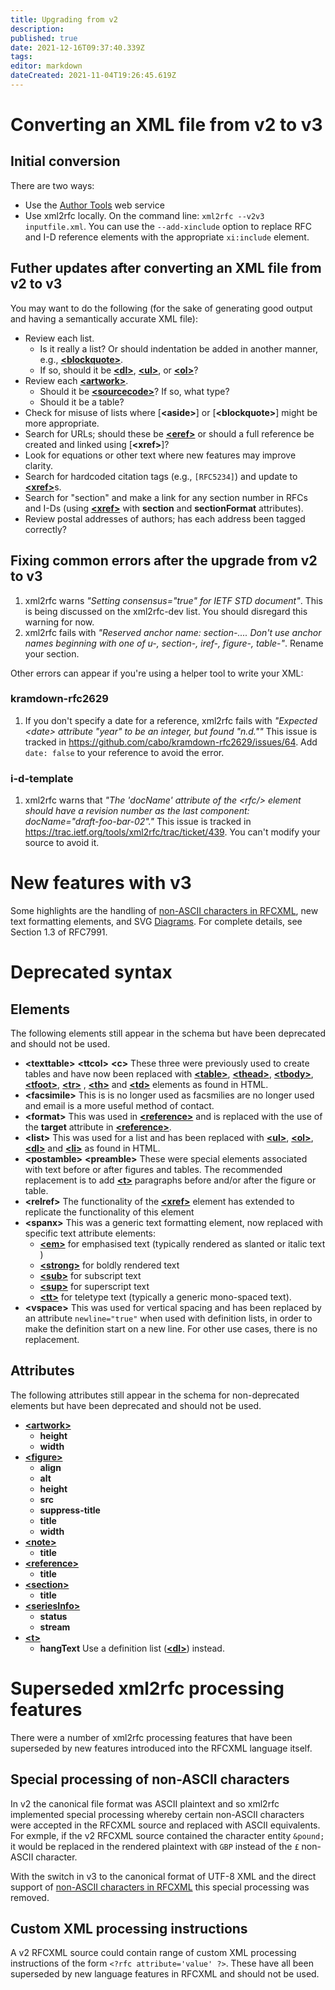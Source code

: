 ```yaml
---
title: Upgrading from v2
description: 
published: true
date: 2021-12-16T09:37:40.339Z
tags: 
editor: markdown
dateCreated: 2021-11-04T19:26:45.619Z
---
```


# Converting an XML file from v2 to v3
## Initial conversion
There are two ways:
* Use the [Author Tools](hhtps://author-tools.ietf.org) web service
* Use xml2rfc locally.  On the command line: `xml2rfc --v2v3 inputfile.xml`. You can use the `--add-xinclude` option to replace RFC and I-D reference elements with the appropriate `xi:include` element.

## Futher updates after converting an XML file from v2 to v3
You may want to do the following (for the sake of generating good output and having a semantically accurate XML file):

* Review each list.
  * Is it really a list? Or should indentation be added in another manner, e.g., [**\<blockquote\>**](/rfcxml-vocabulary#blockquote).
  * If so, should it be [**\<dl\>**](/rfcxml-vocabulary#dl), [**\<ul\>**](/rfcxml-vocabulary#ul), or [**\<ol\>**](/rfcxml-vocabulary#ol)?
* Review each [**\<artwork\>**](/rfcxml-vocabulary#artwork).
  * Should it be [**\<sourcecode\>**](/rfcxml-vocabulary#sourcecode)? If so, what type?
  * Should it be a table?
* Check for misuse of lists where [**\<aside\>**] or [**\<blockquote\>**] might be more appropriate.
* Search for URLs; should these be [**\<eref\>**](/rfcxml-vocabulary#eref) or should a full reference be created and linked using [**\<xref\>**]?
* Look for equations or other text where new features may improve clarity.
* Search for hardcoded citation tags (e.g., `[RFC5234]`) and update to [**\<xref\>**](/rfcxml-vocabulary#xref)s.
* Search for "section" and make a link for any section number in RFCs and I-Ds (using [**\<xref\>**](/rfcxml-vocabulary#xref) with **section** and **sectionFormat** attributes).
* Review postal addresses of authors; has each address been tagged correctly?

## Fixing common errors after the upgrade from v2 to v3

1. xml2rfc warns *"Setting consensus="true" for IETF STD document"*.
This is being discussed on the xml2rfc-dev list. You should disregard this warning for now.
2. xml2rfc fails with *"Reserved anchor name: section-.... Don't use anchor names beginning with one of u-, section-, iref-, figure-, table-"*.
Rename your section.

Other errors can appear if you're using a helper tool to write your XML:

### kramdown-rfc2629

1. If you don't specify a date for a reference, xml2rfc fails with *"Expected \<date\> attribute "year" to be an integer, but found "n.d.""*
This issue is tracked in https://github.com/cabo/kramdown-rfc2629/issues/64. Add `date: false` to your reference to avoid the error.

### i-d-template
1. xml2rfc warns that *"The 'docName' attribute of the \<rfc/\> element should have a revision number as the last component: docName="draft-foo-bar-02"."*
This issue is tracked in https://trac.ietf.org/tools/xml2rfc/trac/ticket/439. You can't modify your source to avoid it.

# New features with v3
Some highlights are the handling of [non-ASCII characters in RFCXML](/non-ascii-characters-in-rfcxml), new text formatting elements, and SVG [Diagrams](/diagrams). For complete details, see Section 1.3 of RFC7991.

# Deprecated syntax
## Elements
The following elements still appear in the schema but have been deprecated and should not be used. 

* **\<texttable\>** **\<ttcol\>** **\<c\>**
These three were previously used to create tables and have now been replaced with [**\<table\>**](/rfcxml-vocabulary#table), [**\<thead\>**](/rfcxml-vocabulary#thead), [**\<tbody\>**](/rfcxml-vocabulary#tbody), [**\<tfoot\>**](/rfcxml-vocabulary#tfoot), [**\<tr\>**](/rfcxml-vocabulary#tr) , [**\<th\>**](/rfcxml-vocabulary#th) and [**\<td\>**](/rfcxml-vocabulary#td) elements as found in HTML.
* **\<facsimile\>**
This is is no longer used as facsmilies are no longer used and email is a more useful method of contact.
* **\<format\>**
This was used in [**\<reference\>**](/rfcxml-vocabulary#reference) and is replaced with the use of the **target** attribute in [**\<reference\>**](/rfcxml-vocabulary#reference).
* **\<list\>**
This was used for a list and has been replaced with [**\<ul\>**](/rfcxml-vocabulary#ul), [**\<ol\>**](/rfcxml-vocabulary#ol), [**\<dl\>**](/rfcxml-vocabulary#dl) and [**\<li\>**](/rfcxml-vocabulary#li) as found in HTML.
* **\<postamble\>** **\<preamble\>**
These were special elements associated with text before or after figures and tables. The recommended replacement is to add [**\<t\>**](/rfcxml-vocabulary#t) paragraphs before and/or after the figure or table.
* **\<relref\>**
The functionality of the [**\<xref\>**](/rfcxml-vocabulary#xref) element has extended to replicate the functionality of this element
* **\<spanx\>**
This was a generic text formatting element, now replaced with specific text attribute elements:
  * [**\<em\>**](/rfcxml-vocabulary#em) for emphasised text (typically rendered as slanted or italic text )
  * [**\<strong\>**](/rfcxml-vocabulary#strong) for boldly rendered text
  * [**\<sub\>**](/rfcxml-vocabulary#sub) for subscript text
  * [**\<sup\>**](/rfcxml-vocabulary#sup) for superscript text
  * [**\<tt\>**](/rfcxml-vocabulary#tt) for teletype text (typically a generic mono-spaced text).
* **\<vspace\>**
This was used for vertical spacing and has been replaced by an attribute `newline="true"` when used with definition lists, in order to make the definition start on a new line. For other use cases, there is no replacement.

## Attributes
The following attributes still appear in the schema for non-deprecated elements but have been deprecated and should not be used.

* [**\<artwork\>**](/rfcxml-vocabulary#artwork)
  * **height**
  * **width**
* [**\<figure\>**](/rfcxml-vocabulary#figure)
  * **align**
  * **alt**
  * **height**
  * **src**
  * **suppress-title**
  * **title**
  * **width**
* [**\<note\>**](/rfcxml-vocabulary#note)
  * **title**
* [**\<reference\>**](/rfcxml-vocabulary#reference)
  * **title**
* [**\<section\>**](/rfcxml-vocabulary#section)
  * **title**
* [**\<seriesInfo\>**](/rfcxml-vocabulary#seriesInfo)
  * **status**
  * **stream**
* [**\<t\>**](/rfcxml-vocabulary#t)
  * **hangText**
  Use a definition list ([**\<dl\>**](/rfcxml-vocabulary#dl)) instead.
  
# Superseded xml2rfc processing features
There were a number of xml2rfc processing features that have been superseded by new features introduced into the RFCXML language itself.  

## Special processing of non-ASCII characters
In v2 the canonical file format was ASCII plaintext and so xml2rfc implemented special processing whereby certain non-ASCII characters were accepted in the RFCXML source and replaced with ASCII equivalents.  For exmple, if the v2 RFCXML source contained the character entity `&pound;` it would be replaced in the rendered plaintext with `GBP` instead of the `£` non-ASCII character.

With the switch in v3 to the canonical format of UTF-8 XML and the direct support of [non-ASCII characters in RFCXML](/non-ascii-characters-in-rfcxml) this special processing was removed.

## Custom XML processing instructions
A v2 RFCXML source could contain range of custom XML processing instructions of the form `<?rfc attribute='value' ?>`.  These have all been superseded by new language features in RFCXML and should not be used.